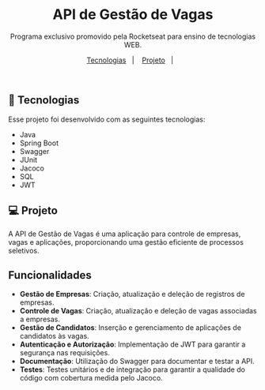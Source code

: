 <h1 align="center"> API de Gestão de Vagas </h1>

<p align="center">
Programa exclusivo promovido pela Rocketseat para ensino de tecnologias WEB.
</p>

<p align="center">
  <a href="#-tecnologias">Tecnologias</a>&nbsp;&nbsp;&nbsp;|&nbsp;&nbsp;&nbsp;
  <a href="#-projeto">Projeto</a>&nbsp;&nbsp;&nbsp;|&nbsp;&nbsp;&nbsp;
</p>

<br>

## 🚀 Tecnologias

Esse projeto foi desenvolvido com as seguintes tecnologias:

- Java
- Spring Boot
- Swagger
- JUnit
- Jacoco
- SQL
- JWT

## 💻 Projeto

A API de Gestão de Vagas é uma aplicação para controle de empresas, vagas e aplicações, proporcionando uma gestão eficiente de processos seletivos.

## Funcionalidades
- **Gestão de Empresas**: Criação, atualização e deleção de registros de empresas.
- **Controle de Vagas**: Criação, atualização e deleção de vagas associadas a empresas.
- **Gestão de Candidatos**: Inserção e gerenciamento de aplicações de candidatos às vagas.
- **Autenticação e Autorização**: Implementação de JWT para garantir a segurança nas requisições.
- **Documentação**: Utilização do Swagger para documentar e testar a API.
- **Testes**: Testes unitários e de integração para garantir a qualidade do código com cobertura medida pelo Jacoco.
